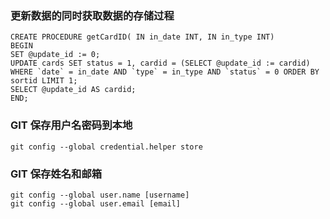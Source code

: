 ### 更新数据的同时获取数据的存储过程
~~~
CREATE PROCEDURE getCardID( IN in_date INT, IN in_type INT)
BEGIN
SET @update_id := 0;
UPDATE cards SET status = 1, cardid = (SELECT @update_id := cardid)
WHERE `date` = in_date AND `type` = in_type AND `status` = 0 ORDER BY sortid LIMIT 1;
SELECT @update_id AS cardid;
END;
~~~
### GIT 保存用户名密码到本地
~~~
git config --global credential.helper store
~~~
### GIT 保存姓名和邮箱
~~~
git config --global user.name [username]
git config --global user.email [email]
~~~